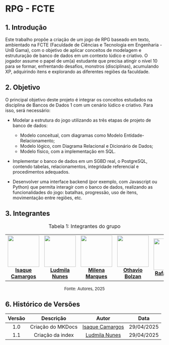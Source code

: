 # RPG - FCTE

## 1. Introdução
Este trabalho propõe a criação de um jogo de RPG baseado em texto, ambientado na FCTE (Faculdade de Ciências e Tecnologia em Engenharia - UnB Gama), com o objetivo de aplicar conceitos de modelagem e estruturação de banco de dados em um contexto lúdico e criativo. O jogador assume o papel de um(a) estudante que precisa atingir o nível 10 para se formar, enfrentando desafios, monstros (disciplinas), acumulando XP, adquirindo itens e explorando as diferentes regiões da faculdade.

## 2. Objetivo
O principal objetivo deste projeto é integrar os conceitos estudados na disciplina de Bancos de Dados 1 com um cenário lúdico e criativo. Para isso, será necessário:

- Modelar a estrutura do jogo utilizando as três etapas de projeto de banco de dados:
    - Modelo conceitual, com diagramas como Modelo Entidade-Relacionamento;
    - Modelo lógico, com Diagrama Relacional e Dicionário de Dados;
    - Modelo físico, com a implementação em SQL.

- Implementar o banco de dados em um SGBD real, o PostgreSQL, contendo tabelas, relacionamentos, integridade referencial e procedimentos adequados.

- Desenvolver uma interface backend (por exemplo, com Javascript ou Python) que permita interagir com o banco de dados, realizando as funcionalidades do jogo: batalhas, progressão, uso de itens, movimentação entre regiões, etc.


## 3. Integrantes

<font size="3"><p style="text-align: center">Tabela 1: Integrantes do grupo</p></font> 

<table align="center">
  <tr>
    <td align="center">
      <img src="https://github.com/isaqzin.png" width=100><br>
      <b><a href="https://github.com/isaqzin">Isaque Camargos</a></b><br>
    </td>
    <td align="center">
      <img src="https://github.com/ludmilaaysha.png" width=100><br>
      <b><a href="https://github.com/ludmilaaysha">Ludmila Nunes</a></b><br>
    </td>
    <td align="center">
      <img src="https://github.com/milenamso.png" width=100><br>
      <b><a href="https://github.com/milenamso">Milena Marques</a></b><br>
    </td>
    <td align="center">
      <img src="https://github.com/bolzanMGB.png" width=100><br>
      <b><a href="https://github.com/bolzanMGB">Othavio Bolzan</a></b><br>
    </td>
    <td align="center">
      <img src="https://github.com/rafaelschadt.png" width=100><br>
      <b><a href="https://github.com/rafaelschadt">Rafael Welz</a></b><br>
    </td>
    <td align="center">
      <img src="https://github.com/rodrigoFAmaral.png" width=100><br>
      <b><a href="https://github.com/rodrigoFAmaral">Rodrigo Amaral</a></b><br>
    </td>
  </tr>

</table>
<font size="2"><p style="text-align: center">Fonte: Autores, 2025</p></font> 




## 6. Histórico de Versões


| Versão |Descrição     |Autor                                       |Data    |
|:-:     | :-:          | :-:                                        | :-:        |
|1.0     |Criação do MKDocs|[Isaque Camargos](https://github.com/isaqzin)| 29/04/2025 | 
|1.1     |Criação da index|[Ludmila Nunes](https://github.com/ludmilaaysha)| 29/04/2025 | 


